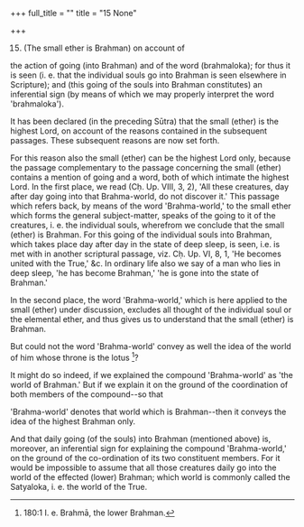 +++
full_title = ""
title = "15 None"

+++


15. (The small ether is Brahman) on account of

the action of going (into Brahman) and of the word (brahmaloka); for thus it is seen (i. e. that the individual souls go into Brahman is seen elsewhere in Scripture); and (this going of the souls into Brahman constitutes) an inferential sign (by means of which we may properly interpret the word 'brahmaloka').

It has been declared (in the preceding Sūtra) that the small (ether) is the highest Lord, on account of the reasons contained in the subsequent passages. These subsequent reasons are now set forth.

For this reason also the small (ether) can be the highest Lord only, because the passage complementary to the passage concerning the small (ether) contains a mention of going and a word, both of which intimate the highest Lord. In the first place, we read (Cḥ. Up. VIII, 3, 2), 'All these creatures, day after day going into that Brahma-world, do not discover it.' This passage which refers back, by means of the word 'Brahma-world,' to the small ether which forms the general subject-matter, speaks of the going to it of the creatures, i. e. the individual souls, wherefrom we conclude that the small (ether) is Brahman. For this going of the individual souls into Brahman, which takes place day after day in the state of deep sleep, is seen, i.e. is met with in another scriptural passage, viz. Cḥ. Up. VI, 8, 1, 'He becomes united with the True,' &c. In ordinary life also we say of a man who lies in deep sleep, 'he has become Brahman,' 'he is gone into the state of Brahman.'

In the second place, the word 'Brahma-world,' which is here applied to the small (ether) under discussion, excludes all thought of the individual soul or the elemental ether, and thus gives us to understand that the small (ether) is Brahman.

But could not the word 'Brahma-world' convey as well the idea of the world of him whose throne is the lotus  [^fn_189]?

It might do so indeed, if we explained the compound 'Brahma-world' as 'the world of Brahman.' But if we explain it on the ground of the coordination of both members of the compound--so that

[^fn_189]: 180:1 I. e. Brahmā, the lower Brahman.

 'Brahma-world' denotes that world which is Brahman--then it conveys the idea of the highest Brahman only.

And that daily going (of the souls) into Brahman (mentioned above) is, moreover, an inferential sign for explaining the compound 'Brahma-world,' on the ground of the co-ordination of its two constituent members. For it would be impossible to assume that all those creatures daily go into the world of the effected (lower) Brahman; which world is commonly called the Satyaloka, i. e. the world of the True.


